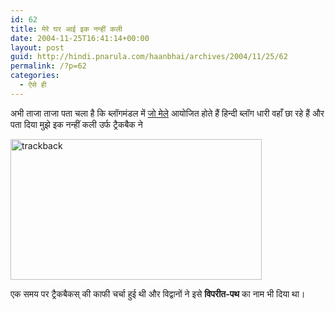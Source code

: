 ```yaml
---
id: 62
title: मेरे घर आई इक नन्हीं कली
date: 2004-11-25T16:41:14+00:00
layout: post
guid: http://hindi.pnarula.com/haanbhai/archives/2004/11/25/62
permalink: /?p=62
categories:
  - ऐसे ही
---
```

अभी ताजा ताजा पता चला है कि ब्लॉगमंडल में [जो मेले](http://maverick.pagalguy.com/) आयोजित होते हैं हिन्दी ब्लॉग धारी वहाँ छा रहे हैं और पता दिया मुझे इक नन्हीं कली उर्फ ट्रैकबैक ने

[<img src="http://www.flickr.com/photos/1703243_fe1dbbe8e6.jpg" width="402" height="225" alt="trackback" />](http://www.flickr.com/photos/61525016@N00/1703243/ "नन्हीं कली")

एक समय पर ट्रैकबैकस् की काफी चर्चा हुई थी और विद्वानों ने इसे **विपरीत-पथ** का नाम भी दिया था।
